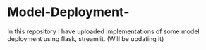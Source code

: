 # Model-Deployment-
In this repository I have uploaded implementations of some model deployment using flask, streamlit. (Will be updating it)
